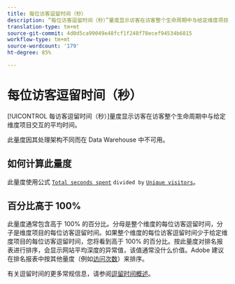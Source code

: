 ```yaml
---
title: 每位访客逗留时间（秒）
description: “每位访客逗留时间（秒）”量度显示访客在访客整个生命周期中与给定维度项目交互的平均时间。
translation-type: tm+mt
source-git-commit: 4d0d5ca99049e48fcf1f248f78ecef94534b6815
workflow-type: tm+mt
source-wordcount: '179'
ht-degree: 85%

---
```



# 每位访客逗留时间（秒）

[!UICONTROL 每访客逗留时间（秒）]量度显示访客在访客整个生命周期中与给定维度项目交互的平均时间。

此量度因其处理架构不同而在 Data Warehouse 中不可用。

## 如何计算此量度

此量度使用公式 [`Total seconds spent`](total-seconds-spent.md) `divided by` [`Unique visitors`](unique-visitors.md)。

## 百分比高于 100%

此量度通常包含高于 100% 的百分比。分母是整个维度的每位访客逗留时间，分子是维度项目的每位访客逗留时间。如果整个维度的每位访客逗留时间少于给定维度项目的每位访客逗留时间，您将看到高于 100% 的百分比。按此量度对排名报表进行排序，会显示网站平均深度的异常值，该值通常没什么价值。Adobe 建议在排名报表中按其他量度（例如[访问次数](visits.md)）来排序。

有关逗留时间的更多常规信息，请参阅[逗留时间概述](time-spent.md)。
